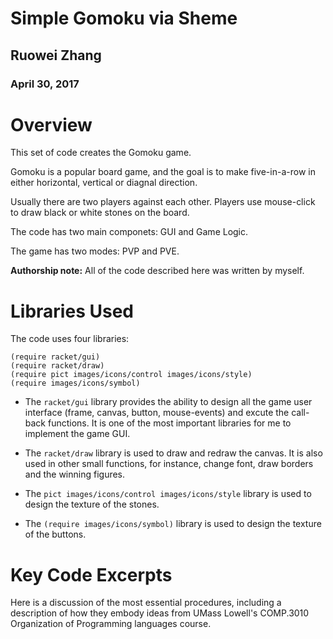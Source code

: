 # Simple Gomoku via Sheme

## Ruowei Zhang
### April 30, 2017

# Overview
This set of code creates the Gomoku game. 

Gomoku is a popular board game, and the goal is to make five-in-a-row in either horizontal, vertical or diagnal direction.

Usually there are two players against each other. Players use mouse-click to draw black or white stones on the board.

The code has two main componets: GUI and Game Logic. 

The game has two modes: PVP and PVE.

**Authorship note:** All of the code described here was written by myself.

# Libraries Used
The code uses four libraries:
```
(require racket/gui)
(require racket/draw)
(require pict images/icons/control images/icons/style)
(require images/icons/symbol)
```

* The ```racket/gui``` library provides the ability to design all the game user interface (frame, canvas, button, mouse-events) and excute the call-back functions. It is one of the most important libraries for me to implement the game GUI.


* The ```racket/draw``` library is used to draw and redraw the canvas. It is also used in other small functions, for instance, change font, draw borders and the winning figures. 
* The ```pict images/icons/control images/icons/style``` library is used to design the texture of the stones.
*  The ```(require images/icons/symbol)``` library is used to design the texture of the buttons.

# Key Code Excerpts

Here is a discussion of the most essential procedures, including a description of how they embody ideas from 
UMass Lowell's COMP.3010 Organization of Programming languages course.



